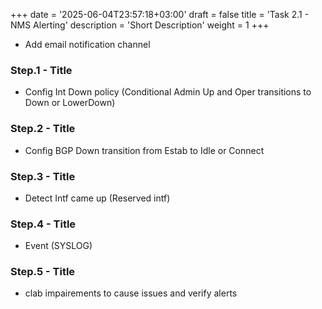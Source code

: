 +++
date = '2025-06-04T23:57:18+03:00'
draft = false
title = 'Task 2.1 - NMS Alerting'
description = 'Short Description'
weight = 1
+++

- Add email notification channel

### Step.1 - Title
- Config Int Down policy (Conditional Admin Up and Oper transitions to Down or LowerDown)

### Step.2 - Title
- Config BGP Down transition from Estab to Idle or Connect

### Step.3 - Title
- Detect Intf came up (Reserved intf)

### Step.4 - Title
- Event (SYSLOG) 

### Step.5 - Title
- clab impairements to cause issues and verify alerts